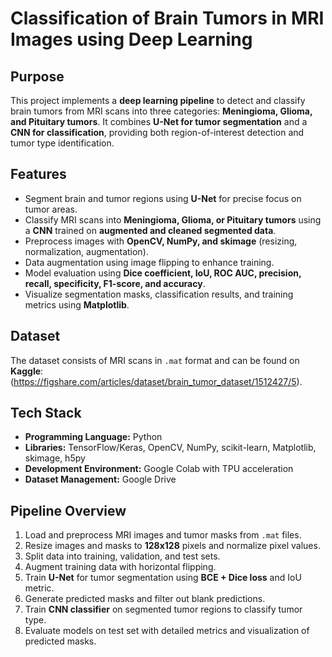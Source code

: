 # Classification of Brain Tumors in MRI Images using Deep Learning

## Purpose
This project implements a **deep learning pipeline** to detect and classify brain tumors from MRI scans into three categories: **Meningioma, Glioma, and Pituitary tumors**. It combines **U-Net for tumor segmentation** and a **CNN for classification**, providing both region-of-interest detection and tumor type identification.

## Features
- Segment brain and tumor regions using **U-Net** for precise focus on tumor areas.
- Classify MRI scans into **Meningioma, Glioma, or Pituitary tumors** using a **CNN** trained on **augmented and cleaned segmented data**.
- Preprocess images with **OpenCV, NumPy, and skimage** (resizing, normalization, augmentation).
- Data augmentation using image flipping to enhance training.
- Model evaluation using **Dice coefficient, IoU, ROC AUC, precision, recall, specificity, F1-score, and accuracy**.
- Visualize segmentation masks, classification results, and training metrics using **Matplotlib**.

## Dataset
The dataset consists of MRI scans in `.mat` format and can be found on **Kaggle**: (https://figshare.com/articles/dataset/brain_tumor_dataset/1512427/5).

## Tech Stack
- **Programming Language:** Python  
- **Libraries:** TensorFlow/Keras, OpenCV, NumPy, scikit-learn, Matplotlib, skimage, h5py  
- **Development Environment:** Google Colab with TPU acceleration  
- **Dataset Management:** Google Drive  

## Pipeline Overview
1. Load and preprocess MRI images and tumor masks from `.mat` files.
2. Resize images and masks to **128x128** pixels and normalize pixel values.
3. Split data into training, validation, and test sets.
4. Augment training data with horizontal flipping.
5. Train **U-Net** for tumor segmentation using **BCE + Dice loss** and IoU metric.
6. Generate predicted masks and filter out blank predictions.
7. Train **CNN classifier** on segmented tumor regions to classify tumor type.
8. Evaluate models on test set with detailed metrics and visualization of predicted masks.


